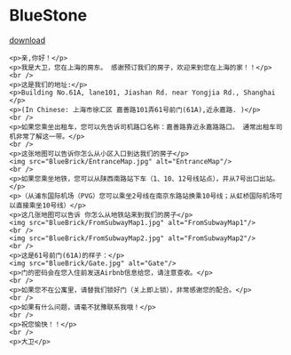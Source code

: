 # BlueStone

<a href="BlueBrick/HelloFromSH.docx" download="HelloFromSH.docx">download</a>

    <p>亲,你好！</p>
    <p>我是大卫，您在上海的房东。 感谢预订我们的房子，欢迎来到您在上海的家！！</p>
    <br />
    <p>这是我们的地址:</p>
    <p>Building No.61A, lane101, Jiashan Rd. near Yongjia Rd., Shanghai </p>
    <p>(In Chinese: 上海市徐汇区 嘉善路101弄61号前门(61A),近永嘉路. )</p>
    <br />
    <p>如果您乘坐出租车，您可以先告诉司机路口名称：嘉善路靠近永嘉路路口。 通常出租车司机非常了解这一带。</p>
    <br />
    <p>这张地图可以告诉你怎么从小区入口到达我们的房子</p>
    <img src="BlueBrick/EntranceMap.jpg" alt="EntranceMap"/>
    <br />
    <p>如果您乘坐地铁，您可以从陕西南路站下车（1、10、12号线站点），并从7号出口出站。</p>
    <p>（从浦东国际机场（PVG）您可以乘坐2号线在南京东路站换乘10号线；从虹桥国际机场可以直接乘坐10号线）</p>
    <p>这几张地图可以告诉 你怎么从地铁站来到我们的房子</p>
    <img src="BlueBrick/FromSubwayMap1.jpg" alt="FromSubwayMap1"/>
    <br />
    <img src="BlueBrick/FromSubwayMap2.jpg" alt="FromSubwayMap2"/>
    <br />
    <p>这是61号前门(61A)的样子：</p>
    <img src="BlueBrick/Gate.jpg" alt="Gate"/>
    <p>门的密码会在您入住前发送Airbnb信息给您，请注意查收。</p>
    <br />
    <p>如果您不在公寓里，请替我们锁好门（关上即上锁），非常感谢您的配合。</p>
    <br />
    <p>如果有什么问题，请毫不犹豫联系我哦！</p>
    <br />
    <p>祝您愉快！！</p>
    <br />
    <p>大卫</p>

